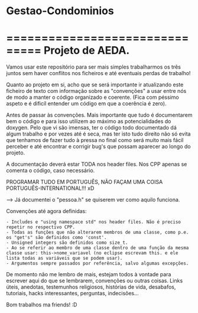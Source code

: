 Gestao-Condominios
==================

===============================
     Projeto de AEDA.
===============================

  Vamos usar este repositório para ser mais simples trabalharmos os três juntos sem haver conflitos nos ficheiros e até eventuais perdas de trabalho!
  
  Quanto ao projeto em si, acho que se será importante ir atualizando este ficheiro de texto com informação sobre as "convenções" a usar entre nós de modo a manter o código organizado e coerente. (Fica com péssimo aspeto e é dificíl entender um código em que a coerência é zero). 
  
  Antes de passar às convenções. Mais importante que tudo é documentarem bem o código e para isso utilizem ao máximo as potencialidades do doxygen. Pelo que vi são imensas, ter o código todo documentado dá algum trabalho e por vezes até é seca, mas ter isto tudo direito não só evita que tenhamos de fazer tudo à pressa no final como será muito mais fácil perceber e até encontrar e corrigir bug's que possam aparecer ao longo do projeto. 
  
  A documentação deverá estar TODA nos header files. Nos CPP apenas se comenta o código, caso necessário. 
  
  PROGRAMAR TUDO EM PORTUGUÊS, NÃO FAÇAM UMA COISA PORTUGUÊS-INTERNATIONAL!!! xD
  
  --> Já documentei o "pessoa.h" se quiserem ver como aquilo funciona. 
  
  Convenções até agora definidas:
  
    - Includes e "using namespace std" nos header files. Não é preciso repetir no respectivo CPP. 
    - Todas as funções que não alterarem membros de uma classe, como p.e. os "get's" são definidos como 'const'. 
    - Unsigned integers são definidos como size_t.
    - Ao se referir ao membro de uma classe dentro de uma função da mesma classe usar: this->nome_variavel (no eclipse escrevam this. e ele lista todas as variáveis que se podem usar).
    - Argumentos sempre passados por referência, salvo algumas excepções. 
    
    
  De momento não me lembro de mais, estejam todos à vontade para escrever aqui do que se lembrarem, convenções ou outras coisas. Links úteis, anedotas, testemunhos religiosos, histórias de vida, desabafos, tutoriais, hacks interessantes, perguntas, indecisões...
  
  
  Bom trabalhos ma friends! :D


